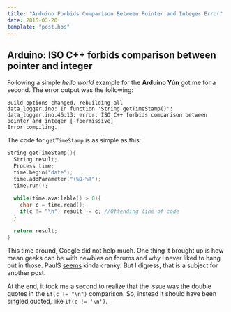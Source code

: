 ```yaml
---
title: "Arduino Forbids Comparison Between Pointer and Integer Error"
date: 2015-03-20
template: "post.hbs"
---
```


## Arduino: ISO C++ forbids comparison between pointer and integer

Following a simple _hello world_ example for the **Arduino Yún** got me for a second. The error output was the following:

```
Build options changed, rebuilding all
data_logger.ino: In function 'String getTimeStamp()':
data_logger.ino:46:13: error: ISO C++ forbids comparison between pointer and integer [-fpermissive]
Error compiling.
```

The code for `getTimeStamp` is as simple as this:

```cpp
String getTimeStamp(){
  String result;
  Process time;
  time.begin("date");
  time.addParameter("+%D-%T");
  time.run();
  
  while(time.available() > 0){
    char c = time.read();
    if(c != "\n") result += c; //Offending line of code
  }
  
  return result;
}
```

This time around, Google did not help much. One thing it brought up is how mean geeks can be with newbies on forums and why I never liked to hang out in those. PaulS [seems][1] kinda cranky. But I digress, that is a subject for another post.

At the end, it took me a second to realize that the issue was the double quotes in the `if(c != "\n")` comparison.
So, instead it should have been singled quoted, like `if(c != '\n')`.


[1]:http://forum.arduino.cc/index.php?topic=210492.0
[2]:http://forum.arduino.cc/index.php?topic=268342.0#2

